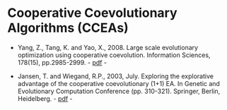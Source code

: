 # Cooperative Coevolutionary Algorithms (CCEAs)

* Yang, Z., Tang, K. and Yao, X., 2008. Large scale evolutionary optimization using cooperative coevolution. Information Sciences, 178(15), pp.2985-2999. - [pdf](https://www.sciencedirect.com/science/article/pii/S002002550800073X) -

* Jansen, T. and Wiegand, R.P., 2003, July. Exploring the explorative advantage of the cooperative coevolutionary (1+1) EA. In Genetic and Evolutionary Computation Conference (pp. 310-321). Springer, Berlin, Heidelberg. - [pdf](https://link.springer.com/chapter/10.1007/3-540-45105-6_37) -

